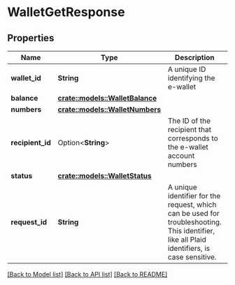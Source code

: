 # WalletGetResponse

## Properties

Name | Type | Description | Notes
------------ | ------------- | ------------- | -------------
**wallet_id** | **String** | A unique ID identifying the e-wallet | 
**balance** | [**crate::models::WalletBalance**](WalletBalance.md) |  | 
**numbers** | [**crate::models::WalletNumbers**](WalletNumbers.md) |  | 
**recipient_id** | Option<**String**> | The ID of the recipient that corresponds to the e-wallet account numbers | [optional]
**status** | [**crate::models::WalletStatus**](WalletStatus.md) |  | 
**request_id** | **String** | A unique identifier for the request, which can be used for troubleshooting. This identifier, like all Plaid identifiers, is case sensitive. | 

[[Back to Model list]](../README.md#documentation-for-models) [[Back to API list]](../README.md#documentation-for-api-endpoints) [[Back to README]](../README.md)


